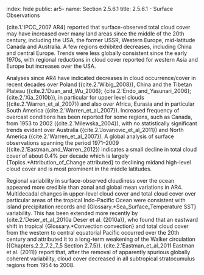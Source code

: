 index: hide
public: ar5-
name: Section 2.5.6.1
title: 2.5.6.1 - Surface Observations

{cite.1.'IPCC_2007 AR4} reported that surface-observed total cloud cover may have increased over many land areas since the middle of the 20th century, including the USA, the former USSR, Western Europe, mid-latitude Canada and Australia. A few regions exhibited decreases, including China and central Europe. Trends were less globally consistent since the early 1970s, with regional reductions in cloud cover reported for western Asia and Europe but increases over the USA.

Analyses since AR4 have indicated decreases in cloud occurrence/cover in recent decades over Poland ({cite.2.'Wibig_2008}), China and the Tibetan Plateau ({cite.2.'Duan_and_Wu_2006}; {cite.2.'Endo_and_Yasunari_2006}; {cite.2.'Xia_2010b}), in particular for upper level clouds ({cite.2.'Warren_et_al_2007}) and also over Africa, Eurasia and in particular South America ({cite.2.'Warren_et_al_2007}). Increased frequency of overcast conditions has been reported for some regions, such as Canada, from 1953 to 2002 ({cite.2.'Milewska_2004}), with no statistically significant trends evident over Australia ({cite.2.'Jovanovic_et_al_2011}) and North America ({cite.2.'Warren_et_al_2007}). A global analysis of surface observations spanning the period 1971–2009 ({cite.2.'Eastman_and_Warren_2012}) indicates a small decline in total cloud cover of about 0.4% per decade which is largely {Topics.*Attribution_of_Change attributed} to declining midand high-level cloud cover and is most prominent in the middle latitudes.

Regional variability in surface-observed cloudiness over the ocean appeared more credible than zonal and global mean variations in AR4. Multidecadal changes in upper-level cloud cover and total cloud cover over particular areas of the tropical Indo-Pacific Ocean were consistent with island precipitation records and {Glossary.*Sea_Surface_Temperature SST} variability. This has been extended more recently by {cite.2.'Deser_et_al_2010a Deser et al. (2010a)}, who found that an eastward shift in tropical {Glossary.*Convection convection} and total cloud cover from the western to central equatorial Pacific occurred over the 20th century and attributed it to a long-term weakening of the Walker circulation ({Chapters.2.2_7.2_7_5 Section 2.7.5}). {cite.2.'Eastman_et_al_2011 Eastman et al. (2011)} report that, after the removal of apparently spurious globally coherent variability, cloud cover decreased in all subtropical stratocumulus regions from 1954 to 2008.
